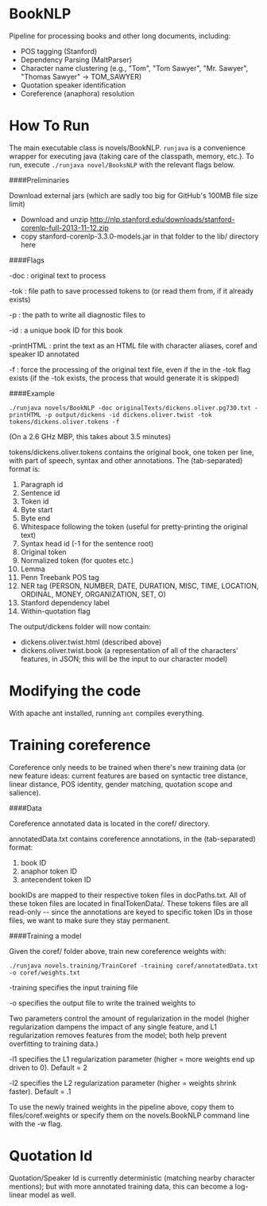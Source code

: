BookNLP
=======

Pipeline for processing books and other long documents, including:

* POS tagging (Stanford)
* Dependency Parsing (MaltParser)
* Character name clustering (e.g., "Tom", "Tom Sawyer", "Mr. Sawyer", "Thomas Sawyer" -> TOM_SAWYER)
* Quotation speaker identification
* Coreference (anaphora) resolution

How To Run
=======

The main executable class is novels/BookNLP.  `runjava` is a convenience wrapper for executing java (taking care of the classpath, memory, etc.).  To run, execute `./runjava novel/BooksNLP` with the relevant flags below. 


####Preliminaries

Download external jars (which are sadly too big for GitHub's 100MB file size limit)

* Download and unzip http://nlp.stanford.edu/downloads/stanford-corenlp-full-2013-11-12.zip
* copy stanford-corenlp-3.3.0-models.jar in that folder to the lib/ directory here


####Flags

-doc <text> : original text to process

-tok <file> : file path to save processed tokens to (or read them from, if it already exists)

-p : the path to write all diagnostic files to

-id : a unique book ID for this book

-printHTML	: print the text as an HTML file with character aliases, coref and speaker ID annotated

-f : force the processing of the original text file, even if the <file> in the -tok flag exists (if the -tok <file> exists, the process that would generate it is skipped)


####Example

    ./runjava novels/BookNLP -doc originalTexts/dickens.oliver.pg730.txt -printHTML -p output/dickens -id dickens.oliver.twist -tok tokens/dickens.oliver.tokens -f

(On a 2.6 GHz MBP, this takes about 3.5 minutes)

tokens/dickens.oliver.tokens contains the original book, one token per line, with part of speech, syntax and other annotations.  The (tab-separated) format is:

1. Paragraph id
2. Sentence id
3. Token id
4. Byte start
5. Byte end
6. Whitespace following the token (useful for pretty-printing the original text)
7. Syntax head id (-1 for the sentence root)
8. Original token
9. Normalized token (for quotes etc.)
10. Lemma
11. Penn Treebank POS tag
12. NER tag (PERSON, NUMBER, DATE, DURATION, MISC, TIME, LOCATION, ORDINAL, MONEY, ORGANIZATION, SET, O)
13. Stanford dependency label
14. Within-quotation flag

The output/dickens folder will now contain:

* dickens.oliver.twist.html (described above)
* dickens.oliver.twist.book (a representation of all of the characters' features, in JSON; this will be the input to our character model)

Modifying the code
================

With apache ant installed, running `ant` compiles everything.


Training coreference
====================

Coreference only needs to be trained when there's new training data (or new feature ideas: current features are based on syntactic tree distance, linear distance, POS identity, gender matching, quotation scope and salience).

####Data

Coreference annotated data is located in the coref/ directory. 

annotatedData.txt contains coreference annotations, in the (tab-separated) format:

1. book ID
2. anaphor token ID
3. antecendent token ID

bookIDs are mapped to their respective token files in docPaths.txt.  All of these token files are located in finalTokenData/.  These tokens files are all read-only -- since the annotations are keyed to specific token IDs in those files, we want to make sure they stay permanent.

####Training a model

Given the coref/ folder above, train new coreference weights with:

    ./runjava novels.training/TrainCoref -training coref/annotatedData.txt -o coref/weights.txt

-training specifies the input training file

-o specifies the output file to write the trained weights to

Two parameters control the amount of regularization in the model (higher regularization dampens the impact of any single feature, and L1 regularization removes features from the model; both help prevent overfitting to training data.)

-l1 specifies the L1 regularization parameter (higher = more weights end up driven to 0). Default = 2

-l2 specifies the L2 regularization parameter (higher = weights shrink faster). Default = .1

To use the newly trained weights in the pipeline above, copy them to files/coref.weights or specify them on the novels.BookNLP command line with the -w flag.

Quotation Id
============

Quotation/Speaker Id is currently deterministic (matching nearby character mentions); but with more annotated training data, this can become a log-linear model as well.

